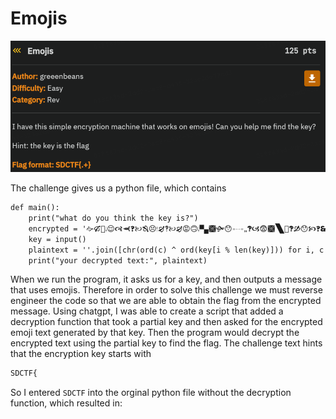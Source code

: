 # Emojis
![](../images/emoji-part-1.png)

The challenge gives us a python file, which contains
```txt
def main():
    print("what do you think the key is?")
    encrypted = '🙚🙒🙌🙭😌🙧🙬🙻🙠🙓😣🙯🙖🙺🙠🙖😡🙃🙭🙿🙩🙟😯🙮🙬🙸🙻🙦😨🙩🙽🙉🙻🙑😯🙥🙻🙳🙐🙓😿🙯🙽🙉🙣🙐😡🙹🙖🙤🙪🙞😿🙰🙨🙤🙐🙕😯🙨🙽🙳🙽🙊😷'
    key = input()
    plaintext = ''.join([chr(ord(c) ^ ord(key[i % len(key)])) for i, c in enumerate(encrypted)])
    print("your decrypted text:", plaintext)
```

When we run the program, it asks us for a key, and then outputs a message that uses emojis. Therefore in order to solve this challenge we must reverse engineer the code so that we are able to obtain the flag from the encrypted message. Using chatgpt, I was able to create a script that added a decryption function that took a partial key and then asked for the encrypted emoji text generated by that key. Then the program would decrypt the encrypted text using the partial key to find the flag. The challenge text hints that the encryption key starts with 
```txt
SDCTF{
```
So I entered `SDCTF` into the orginal python file without the decryption function, which resulted in:

```txt


